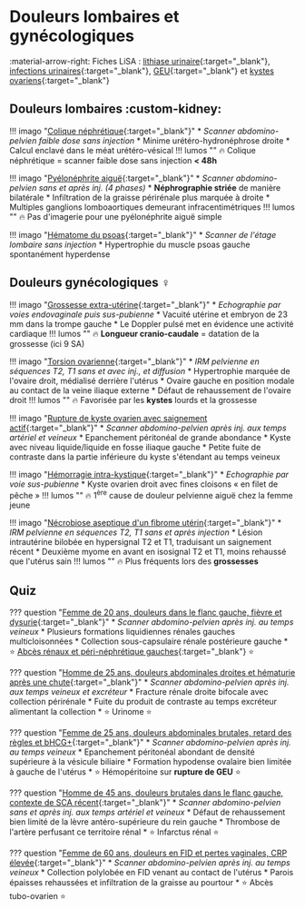# Douleurs lombaires et gynécologiques

:material-arrow-right: Fiches LiSA : [lithiase urinaire](https://livret.uness.fr/lisa/Lithiase_urinaire){:target="_blank"}, [infections urinaires](https://livret.uness.fr/lisa/Infections_urinaires_de_l%E2%80%99enfant_et_de_l%E2%80%99adulte){:target="_blank"}, [GEU](https://livret.uness.fr/lisa/Grossesse_extra-ut%C3%A9rine){:target="_blank"} et [kystes ovariens](https://livret.uness.fr/lisa/Tum%C3%A9faction_pelvienne_chez_la_femme){:target="_blank"}


## Douleurs lombaires :custom-kidney:

!!! imago "[Colique néphrétique](https://radiopaedia.org/cases/18334/studies/18176){:target="_blank"}"
    * _Scanner abdomino-pelvien faible dose sans injection_
    * Minime urétéro-hydronéphrose droite
    * Calcul enclavé dans le méat urétéro-vésical
    !!! lumos ""
        :fire: Colique néphrétique = scanner faible dose sans injection **< 48h**

!!! imago "[Pyélonéphrite aiguë](https://radiopaedia.org/cases/94762/studies/113798){:target="_blank"}"
    * _Scanner abdomino-pelvien sans et après inj. (4 phases)_ 
    * **Néphrographie striée** de manière bilatérale
    * Infiltration de la graisse périrénale plus marquée à droite
    * Multiples ganglions lomboaortiques demeurant infracentimétriques
    !!! lumos ""
        :fire: Pas d'imagerie pour une pyélonéphrite aiguë simple

!!! imago "[Hématome du psoas](https://radiopaedia.org/cases/20457/studies/20365){:target="_blank"}"
    * _Scanner de l'étage lombaire sans injection_ 
    * Hypertrophie du muscle psoas gauche spontanément hyperdense


## Douleurs gynécologiques :female_sign:

!!! imago "[Grossesse extra-utérine](https://radiopaedia.org/cases/46956/studies/51488){:target="_blank"}"
    * _Echographie par voies endovaginale puis sus-pubienne_
    * Vacuité utérine et embryon de 23 mm dans la trompe gauche
    * Le Doppler pulsé met en évidence une activité cardiaque
    !!! lumos ""
        :fire: **Longueur cranio-caudale** = datation de la grossesse (ici 9 SA)

!!! imago "[Torsion ovarienne](https://radiopaedia.org/cases/160396/studies/131263){:target="_blank"}"
    * _IRM pelvienne en séquences T2, T1 sans et avec inj., et diffusion_ 
    * Hypertrophie marquée de l'ovaire droit, médialisé derrière l'utérus
    * Ovaire gauche en position modale au contact de la veine iliaque externe
    * Défaut de rehaussement de l'ovaire droit
    !!! lumos ""
        :fire: Favorisée par les **kystes** lourds et la grossesse

!!! imago "[Rupture de kyste ovarien avec saignement actif](https://radiopaedia.org/cases/176944/studies/142188){:target="_blank"}"
    * _Scanner abdomino-pelvien après inj. aux temps artériel et veineux_
    * Epanchement péritonéal de grande abondance
    * Kyste avec niveau liquide/liquide en fosse iliaque gauche
    * Petite fuite de contraste dans la partie inférieure du kyste s'étendant au temps veineux

!!! imago "[Hémorragie intra-kystique](https://radiopaedia.org/cases/172179/studies/139089){:target="_blank"}"
    * _Echographie par voie sus-pubienne_ 
    * Kyste ovarien droit avec fines cloisons « en filet de pêche »
    !!! lumos ""
        :fire: 1<sup>ère</sup> cause de douleur pelvienne aiguë chez la femme jeune

!!! imago "[Nécrobiose aseptique d'un fibrome utérin](https://radiopaedia.org/cases/160510/studies/131318){:target="_blank"}"
    * _IRM pelvienne en séquences T2, T1 sans et après injection_
    * Lésion intrautérine bilobée en hypersignal T2 et T1, traduisant un saignement récent
    * Deuxième myome en avant en isosignal T2 et T1, moins rehaussé que l'utérus sain
    !!! lumos ""
        :fire: Plus fréquents lors des **grossesses**


## Quiz

??? question "[Femme de 20 ans, douleurs dans le flanc gauche, fièvre et dysurie](https://radiopaedia.org/cases/151692/studies/125819){:target="_blank"}"
    * _Scanner abdomino-pelvien après inj. au temps veineux_
    * Plusieurs formations liquidiennes rénales gauches multicloisonnées
    * Collection sous-capsulaire rénale postérieure gauche
    * :star: [Abcès rénaux et péri-néphrétique gauches](https://radiopaedia.org/cases/151692/studies/125820){:target="_blank"} :star:

??? question "[Homme de 25 ans, douleurs abdominales droites et hématurie après une chute](https://radiopaedia.org/cases/52071/studies/57927){:target="_blank"}"
    * _Scanner abdomino-pelvien après inj. aux temps veineux et excréteur_
    * Fracture rénale droite bifocale avec collection périrénale
    * Fuite du produit de contraste au temps excréteur alimentant la collection
    * :star: Urinome :star:

??? question "[Femme de 25 ans, douleurs abdominales brutales, retard des règles et bHCG+](https://radiopaedia.org/cases/54993/studies/61300?lang=gb){:target="_blank"}"
    * _Scanner abdomino-pelvien après inj. au temps veineux_ 
    * Epanchement péritonéal abondant de densité supérieure à la vésicule biliaire
    * Formation hypodense ovalaire bien limitée à gauche de l'utérus
    * :star: Hémopéritoine sur **rupture de GEU** :star:

??? question "[Homme de 45 ans, douleurs brutales dans le flanc gauche, contexte de SCA récent](https://radiopaedia.org/cases/152464/studies/126376){:target="_blank"}"
    * _Scanner abdomino-pelvien sans et après inj. aux temps artériel et veineux_
    * Défaut de rehaussement bien limité de la lèvre antéro-supérieure du rein gauche
    * Thrombose de l'artère perfusant ce territoire rénal
    * :star: Infarctus rénal :star:

??? question "[Femme de 60 ans, douleurs en FID et pertes vaginales, CRP élevée](https://radiopaedia.org/cases/83123/studies/97496){:target="_blank"}"
    * _Scanner abdomino-pelvien après inj. au temps veineux_
    * Collection polylobée en FID venant au contact de l'utérus
    * Parois épaisses rehaussées et infiltration de la graisse au pourtour
    * :star: Abcès tubo-ovarien :star: